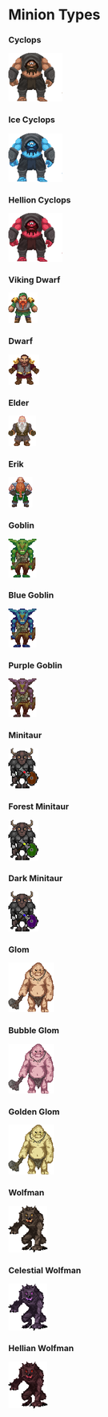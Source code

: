 # Minion Types

### Cyclops

![](<../../../.gitbook/assets/image (3) (2).png>)

### Ice Cyclops

![](<../../../.gitbook/assets/image (18).png>)

### Hellion Cyclops

![](<../../../.gitbook/assets/image (8) (1) (1) (1).png>)

### Viking Dwarf

![](<../../../.gitbook/assets/image (9) (1) (1).png>)

### Dwarf

![](<../../../.gitbook/assets/image (32) (1) (1).png>)

### Elder

![](<../../../.gitbook/assets/image (36).png>)

### Erik

![](<../../../.gitbook/assets/image (16).png>)

### Goblin

![](<../../../.gitbook/assets/image (40) (1) (1).png>)

### Blue Goblin

![](<../../../.gitbook/assets/image (23) (1) (1).png>)

### Purple Goblin

![](<../../../.gitbook/assets/image (4) (2).png>)

### Minitaur

![](<../../../.gitbook/assets/image (13).png>)

### Forest Minitaur

![](<../../../.gitbook/assets/image (37).png>)

### Dark Minitaur

![](<../../../.gitbook/assets/image (15).png>)

### Glom

![](<../../../.gitbook/assets/image (31) (1).png>)

### Bubble Glom

![](<../../../.gitbook/assets/image (7) (1).png>)

### Golden Glom

![](<../../../.gitbook/assets/image (45).png>)

### Wolfman

![](<../../../.gitbook/assets/image (19) (1).png>)

### Celestial Wolfman

![](<../../../.gitbook/assets/image (21) (1) (1).png>)

### Hellian Wolfman

![](<../../../.gitbook/assets/image (6) (1) (1).png>)
